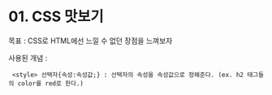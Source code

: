 # 01. CSS 맛보기

목표 : CSS로 HTML에선 느낄 수 없던 장점을 느껴보자

사용된 개념 : 
     
     <style> 선택자{속성:속성값;} : 선택자의 속성을 속성값으로 정해준다. (ex. h2 태그들의 color를 red로 한다.)
